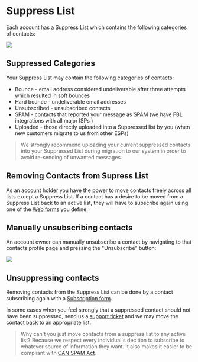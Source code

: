 # Suppress List

Each account has a Suppress List which contains the following categories of contacts: 

![](images/contacts/Selection_888.png)

## Suppressed Categories
 
Your Suppress List may contain the following categories of contacts: 
 
* Bounce - email address considered undeliverable after three attempts which resulted in soft bounces
* Hard bounce - undeliverable email addresses
* Unsubscribed  - unsubscribed contacts
* SPAM - contacts that reported your message as SPAM (we have FBL integrations with all major ISPs )
* Uploaded - those directly uploaded into a Suppressed list by you (when new customers migrate to us from other ESPs)

> We strongly recommend uploading your current suppressed contacts into your Suppressed List during migration to our system
in order to avoid re-sending of unwanted messages. 

## Removing Contacts from Supress List

As an account holder you have the power to move contacts freely across all lists except a Suppress List. 
If a contact has a desire to be moved from a Suppress List back to an active list, they will have to subscribe again 
 using one of the [Web forms](/kb/regular-web-forms) you define. 


## Manually unsubscribing contacts

An account owner can manually unsubscribe a contact by navigating to that contacts profile page and pressing the "Unsubscribe" button:

![](images/contacts/Selection_000453.png)

## Unsuppressing contacts

Removing contacts from the Suppress List can be done by a contact subscribing again with a [Subscription form](regular-web-forms). 

In some cases when you feel strongly that a suppressed contact should not have been suppressed, send us a [support ticket](/support) 
and we may move the contact back to an appropriate list.

> Why can't you just move contacts from a suppress list to any active list? Because we respect every individual's decition to subscribe 
to whatever source of information they want. It also makes it easier to be compliant with [CAN SPAM Act](https://www.ftc.gov/tips-advice/business-center/guidance/can-spam-act-compliance-guide-business).


